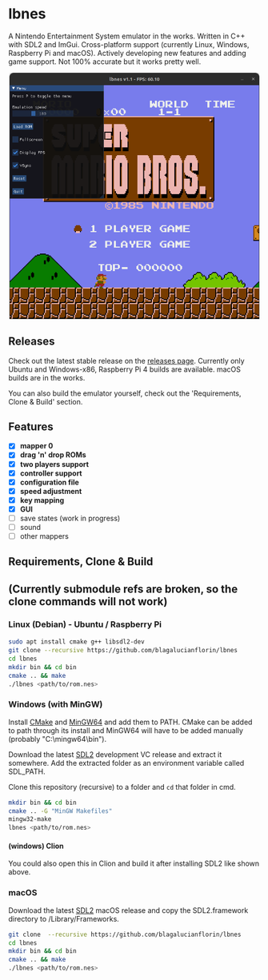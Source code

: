 # lbnes

A Nintendo Entertainment System emulator in the works. Written in C++ with SDL2 and ImGui.
Cross-platform support (currently Linux, Windows, Raspberry Pi and macOS). Actively developing new features and adding game support.
Not 100% accurate but it works pretty well.

<p align="center">
<img src="./images/screenshot.png" alt="Screenshot Super Mario Bros." width="500"/>
</p>

## Releases
Check out the latest stable release on the [releases page](https://github.com/blagalucianflorin/lbnes/releases).
Currently only Ubuntu and Windows-x86, Raspberry Pi 4 builds are available. macOS builds are in the works.

You can also build the emulator yourself, check out the 'Requirements, Clone & Build' section.

## Features
- [x] **mapper 0**
- [x] **drag 'n' drop ROMs**
- [x] **two players support**
- [x] **controller support**
- [x] **configuration file**
- [x] **speed adjustment**
- [x] **key mapping**
- [x] **GUI**
- [ ] save states (work in progress)
- [ ] sound
- [ ] other mappers

## Requirements, Clone & Build

## (Currently submodule refs are broken, so the clone commands will not work)

### Linux (Debian) - Ubuntu / Raspberry Pi
```bash
sudo apt install cmake g++ libsdl2-dev
git clone --recursive https://github.com/blagalucianflorin/lbnes
cd lbnes
mkdir bin && cd bin
cmake .. && make
./lbnes <path/to/rom.nes>
```


### Windows (with MinGW)
Install [CMake](https://cmake.org/download/) and [MinGW64](https://winlibs.com/#download-release) and add them to PATH. CMake can be added to path through its install and MinGW64 will have to be added manually (probably "C:\mingw64\bin").

Download the latest [SDL2](https://github.com/libsdl-org/SDL/releases) development VC release and extract it somewhere. Add the extracted folder as an environment variable called SDL_PATH.

Clone this repository (recursive) to a folder and ```cd``` that folder in cmd.
```bash
mkdir bin && cd bin
cmake .. -G "MinGW Makefiles"
mingw32-make
lbnes <path/to/rom.nes>
```

#### (windows) Clion
You could also open this in Clion and build it after installing SDL2 like shown above.

### macOS


Download the latest [SDL2](https://github.com/libsdl-org/SDL/releases) macOS release and copy the SDL2.framework directory to /Library/Frameworks.

```bash
git clone  --recursive https://github.com/blagalucianflorin/lbnes
cd lbnes
mkdir bin && cd bin
cmake .. && make
./lbnes <path/to/rom.nes>
```
